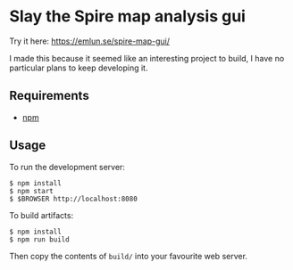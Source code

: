 Slay the Spire map analysis gui
===

Try it here: https://emlun.se/spire-map-gui/

I made this because it seemed like an interesting project to build, I have no particular plans to keep developing it.


Requirements
---

- [npm][npm]


Usage
---

To run the development server:

```
$ npm install
$ npm start
$ $BROWSER http://localhost:8080
```

To build artifacts:

```
$ npm install
$ npm run build
```

Then copy the contents of `build/` into your favourite web server.


[npm]: https://docs.npmjs.com/downloading-and-installing-node-js-and-npm
